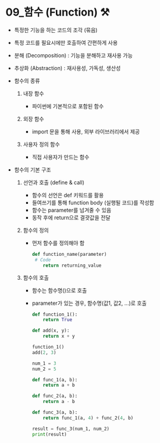# 09_함수 (Function) ⚒️

- 특정한 기능을 하는 코드의 조각 (묶음)
- 특정 코드를 필요시에만 호출하여 간편하게 사용



- 분해 (Decomposition)  : 기능을 분해하고 재사용 가능
- 추상화 (Abstraction) : 재사용성, 가독성, 생산성



- 함수의 종류

  1. 내장 함수
     - 파이썬에 기본적으로 포함된 함수

  2. 외장 함수
     - import 문을 통해 사용, 외부 라이브러리에서 제공
  3. 사용자 정의 함수
     - 직접 사용자가 만드는 함수



- 함수의 기본 구조
  1. 선언과 호출 (define & call)
     - 함수의 선언은 def 키워드를 활용
     - 들여쓰기를 통해 function body (실행될 코드)를 작성함
     - 함수는 parameter를 넘겨줄 수 있음
     - 동작 후에 return으로 결괏값을 전달
  
  
  
  2. 함수의 정의
  
     - 먼저 함수를 정의해야 함
  
       ```python
       def function_name(parameter)
       	# Code
           return returning_value
       ```
  
     
  
  3. 함수의 호출
  
     - 함수는 함수명()으로 호출
  
     - parameter가 있는 경우, 함수명(값1, 값2, ...)로 호출
  
       ```python
       def function_1():
           return True
       
       def add(x, y):
           return x + y
       
       function_1()
       add(2, 3)
       ```
  
       ```python
       num_1 = 3
       num_2 = 5
       
       def func_1(a, b):
           return a + b
       
       def func_2(a, b):
           return a - b
       
       def func_3(a, b):
           return func_1(a, 4) + func_2(4, b)
       
       result = func_3(num_1, num_2)
       print(result)
       ```
  
       




